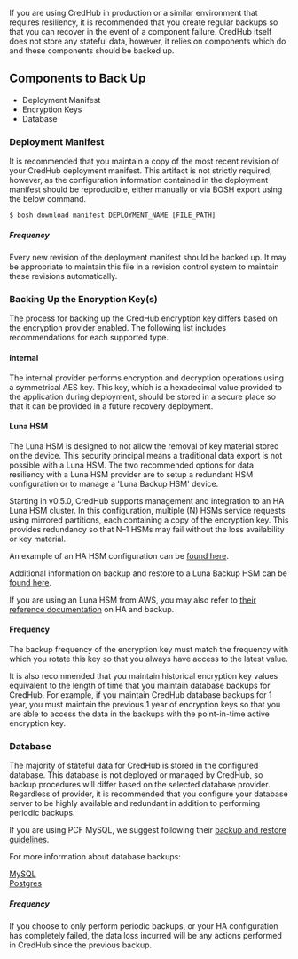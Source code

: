 If you are using CredHub in production or a similar environment that requires resiliency, it is recommended that you create regular backups so that you can recover in the event of a component failure. CredHub itself does not store any stateful data, however, it relies on components which do and these components should be backed up. 

## Components to Back Up

* Deployment Manifest
* Encryption Keys
* Database

### Deployment Manifest

It is recommended that you maintain a copy of the most recent revision of your CredHub deployment manifest. This artifact is not strictly required, however, as the configuration information contained in the deployment manifest should be reproducible, either manually or via BOSH export using the below command. 

```
$ bosh download manifest DEPLOYMENT_NAME [FILE_PATH]
```

##### Frequency
Every new revision of the deployment manifest should be backed up. It may be appropriate to maintain this file in a revision control system to maintain these revisions automatically. 

### Backing Up the Encryption Key(s)

The process for backing up the CredHub encryption key differs based on the encryption provider enabled. The following list includes recommendations for each supported type. 

#### internal

The internal provider performs encryption and decryption operations using a symmetrical AES key. This key, which is a hexadecimal value provided to the application during deployment, should be stored in a secure place so that it can be provided in a future recovery deployment. 

#### Luna HSM

The Luna HSM is designed to not allow the removal of key material stored on the device. This security principal means a traditional data export is not possible with a Luna HSM. The two recommended options for data resiliency with a Luna HSM provider are to setup a redundant HSM configuration or to manage a 'Luna Backup HSM' device. 

Starting in v0.5.0, CredHub supports management and integration to an HA Luna HSM cluster. In this configuration, multiple (N) HSMs service requests using mirrored partitions, each containing a copy of the encryption key. This provides redundancy so that N–1 HSMs may fail without the loss availability or key material. 

An example of an HA HSM configuration can be [found here][1]. 

Additional information on backup and restore to a Luna Backup HSM can be [found here][2].

If you are using an Luna HSM from AWS, you may also refer to [their reference documentation][3] on HA and backup. 

[1]:../sample-manifests/snippet-hsm-encryption.yml#L41-L55
[2]:http://cloudhsm-safenet-docs.s3.amazonaws.com/007-011136-002_lunasa_5-1_webhelp_rev-a/Content/concepts/about_backup_local_and_remote.htm
[3]:http://docs.aws.amazon.com/cloudhsm/latest/userguide/configuring-ha.html

#### Frequency
The backup frequency of the encryption key must match the frequency with which you rotate this key so that you always have access to the latest value. 

It is also recommended that you maintain historical encryption key values equivalent to the length of time that you maintain database backups for CredHub. For example, if you maintain CredHub database backups for 1 year, you must maintain the previous 1 year of encryption keys so that you are able to access the data in the backups with the point-in-time active encryption key. 


### Database

The majority of stateful data for CredHub is stored in the configured database. This database is not deployed or managed by CredHub, so backup procedures will differ based on the selected database provider. Regardless of provider, it is recommended that you configure your database server to be highly available and redundant in addition to performing periodic backups. 

If you are using PCF MySQL, we suggest following their [backup and restore guidelines](http://docs.pivotal.io/p-mysql/1-8/backup.html).

For more information about database backups:

[MySQL](http://dev.mysql.com/doc/refman/5.7/en/backup-and-recovery.html) <br>
[Postgres](https://www.postgresql.org/docs/9.5/static/backup.html)

##### Frequency
If you choose to only perform periodic backups, or your HA configuration has completely failed, the data loss incurred will be any actions performed in CredHub since the previous backup. 
